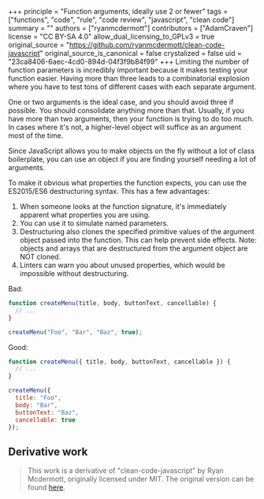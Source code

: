 +++
principle = "Function arguments, ideally use 2 or fewer"
tags = ["functions", "code", "rule", "code review", "javascript", "clean code"]
summary = ""
authors = ["ryanmcdermott"]
contributors = ["AdamCraven"]
license = "CC BY-SA 4.0"
allow_dual_licensing_to_GPLv3 = true
original_source = "https://github.com/ryanmcdermott/clean-code-javascript"
original_source_is_canonical = false
crystalized = false
uid = "23ca8406-6aec-4cd0-894d-04f3f9b84f99"
+++
Limiting the number of function parameters is incredibly important because it makes testing your function easier. Having more than three leads to a combinatorial explosion where you have to test tons of different cases with each separate argument.

One or two arguments is the ideal case, and you should avoid three if possible. You should consolidate anything more than that. Usually, if you have more than two arguments, then your function is trying to do too much. In cases where it's not, a higher-level object will suffice as an argument most of the time.

Since JavaScript allows you to make objects on the fly without a lot of class boilerplate, you can use an object if you are finding yourself needing a lot of arguments.

To make it obvious what properties the function expects, you can use the ES2015/ES6 destructuring syntax. This has a few advantages:

1. When someone looks at the function signature, it's immediately apparent what properties you are using.
2. You can use it to simulate named parameters.
3. Destructuring also clones the specified primitive values of the argument object passed into the function. This can help prevent side effects. Note: objects and arrays that are destructured from the argument object are NOT cloned.
4. Linters can warn you about unused properties, which would be impossible without destructuring.


Bad:
```js
function createMenu(title, body, buttonText, cancellable) {
  // ...
}

createMenu("Foo", "Bar", "Baz", true);
```

Good:
```js
function createMenu({ title, body, buttonText, cancellable }) {
  // ...
}

createMenu({
  title: "Foo",
  body: "Bar",
  buttonText: "Baz",
  cancellable: true
});
```

## Derivative work

> This work is a derivative of "clean-code-javascript" by Ryan Mcdermott, originally licensed under MIT. The original version can be found [here](https://github.com/ryanmcdermott/clean-code-javascript/tree/3ff9eba6d460f31db8146762bade4fcc32626762).